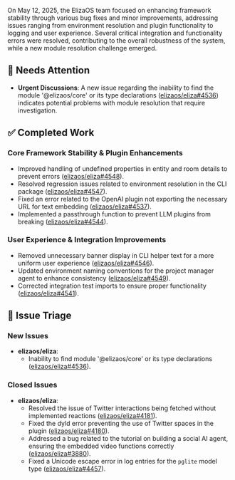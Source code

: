 On May 12, 2025, the ElizaOS team focused on enhancing framework stability through various bug fixes and minor improvements, addressing issues ranging from environment resolution and plugin functionality to logging and user experience. Several critical integration and functionality errors were resolved, contributing to the overall robustness of the system, while a new module resolution challenge emerged.

## 🚨 Needs Attention
- **Urgent Discussions**: A new issue regarding the inability to find the module '@elizaos/core' or its type declarations ([elizaos/eliza#4536](https://github.com/elizaos/eliza/issues/4536)) indicates potential problems with module resolution that require investigation.

## ✅ Completed Work
### Core Framework Stability & Plugin Enhancements
- Improved handling of undefined properties in entity and room details to prevent errors ([elizaos/eliza#4548](https://github.com/elizaos/eliza/pull/4548)).
- Resolved regression issues related to environment resolution in the CLI package ([elizaos/eliza#4547](https://github.com/elizaos/eliza/pull/4547)).
- Fixed an error related to the OpenAI plugin not exporting the necessary URL for text embedding ([elizaos/eliza#4537](https://github.com/elizaos/eliza/pull/4537)).
- Implemented a passthrough function to prevent LLM plugins from breaking ([elizaos/eliza#4544](https://github.com/elizaos/eliza/pull/4544)).

### User Experience & Integration Improvements
- Removed unnecessary banner display in CLI helper text for a more uniform user experience ([elizaos/eliza#4546](https://github.com/elizaos/eliza/pull/4546)).
- Updated environment naming conventions for the project manager agent to enhance consistency ([elizaos/eliza#4549](https://github.com/elizaos/eliza/pull/4549)).
- Corrected integration test imports to ensure proper functionality ([elizaos/eliza#4541](https://github.com/elizaos/eliza/pull/4541)).

## 🐞 Issue Triage
### New Issues
- **elizaos/eliza**:
    - Inability to find module '@elizaos/core' or its type declarations ([elizaos/eliza#4536](https://github.com/elizaos/eliza/issues/4536)).

### Closed Issues
- **elizaos/eliza**:
    - Resolved the issue of Twitter interactions being fetched without implemented reactions ([elizaos/eliza#4181](https://github.com/elizaos/eliza/issues/4181)).
    - Fixed the dyld error preventing the use of Twitter spaces in the plugin ([elizaos/eliza#4180](https://github.com/elizaos/eliza/issues/4180)).
    - Addressed a bug related to the tutorial on building a social AI agent, ensuring the embedded video functions correctly ([elizaos/eliza#3880](https://github.com/elizaos/eliza/issues/3880)).
    - Fixed a Unicode escape error in log entries for the `pglite` model type ([elizaos/eliza#4457](https://github.com/elizaos/eliza/issues/4457)).